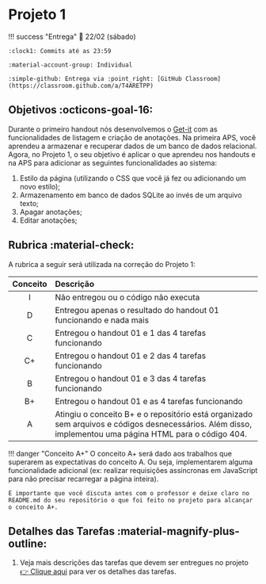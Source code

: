 # Projeto 1

!!! success "Entrega"
    :date: 22/02 (sábado)
    
    :clock1: Commits até as 23:59

    :material-account-group: Individual

    :simple-github: Entrega via :point_right: [GitHub Classroom](https://classroom.github.com/a/T4ARETPP)
 
## Objetivos :octicons-goal-16:

Durante o primeiro handout nós desenvolvemos o [Get-it](../../aulas/01-getit.md) com as funcionalidades de listagem e criação de anotações. Na primeira APS, você aprendeu a armazenar e recuperar dados de um banco de dados relacional. Agora, no Projeto 1, o seu objetivo é aplicar o que aprendeu nos handouts e na APS para adicionar as seguintes funcionalidades ao sistema:

1. Estilo da página (utilizando o CSS que você já fez ou adicionando um novo estilo);
2. Armazenamento em banco de dados SQLite ao invés de um arquivo texto;
3. Apagar anotações;
4. Editar anotações;

## Rubrica :material-check:

A rubrica a seguir será utilizada na correção do Projeto 1:

| Conceito | Descrição |
| :------: | :-------- |
|    I     | Não entregou ou o código não executa |
|    D     | Entregou apenas o resultado do handout 01 funcionando e nada mais |
|    C     | Entregou o handout 01 e 1 das 4 tarefas funcionando |
|    C+    | Entregou o handout 01 e 2 das 4 tarefas funcionando |
|    B     | Entregou o handout 01 e 3 das 4 tarefas funcionando |
|    B+    | Entregou o handout 01 e as 4 tarefas funcionando    |
|    A     | Atingiu o conceito B+ e o repositório está organizado sem arquivos e códigos desnecessários. Além disso, implementou uma página HTML para o código 404. |


!!! danger "Conceito A+"
    O conceito A+ será dado aos trabalhos que superarem as expectativas do conceito A. Ou seja, implementarem alguma funcionalidade adicional (ex: realizar requisições assíncronas em JavaScript para não precisar recarregar a página inteira).

    É importante que você discuta antes com o professor e deixe claro no README.md do seu repositório o que foi feito no projeto para alcançar o conceito A+.


## Detalhes das Tarefas :material-magnify-plus-outline:

1. Veja mais descrições das tarefas que devem ser entregues no projeto [:point_right: Clique aqui](tarefas-projeto1.md) para ver os detalhes das tarefas.